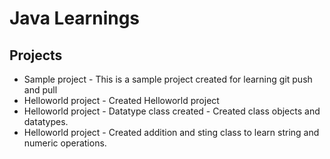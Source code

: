 # Java Learnings

## Projects

- Sample project - This is a sample project created for learning git push and pull
- Helloworld project - Created Helloworld project
- Helloworld project - Datatype class created - Created class objects and datatypes.
- Helloworld project - Created addition and sting class to learn string and numeric operations.